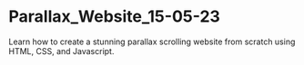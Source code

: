 # Parallax_Website_15-05-23
Learn how to create a stunning parallax scrolling website from scratch using HTML, CSS, and Javascript.
